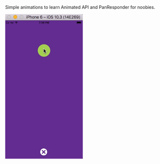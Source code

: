 Simple animations to learn Animated API and PanResponder for noobies.

![Demo](https://github.com/shubhnik/react-native-animation1/blob/master/images/demo.gif)